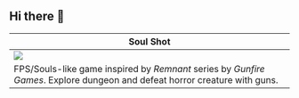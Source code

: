 ## Hi there 👋

<table>
  <thead>
    <tr>
      <th width="100%"><a>Soul Shot</a></th>
    </tr>
  </thead>
  <tbody>
    <tr>
      <td><img src="https://github.com/christophermrcl/christophermrcl/blob/main/img/soulshot.gif"/></td>
    </tr>
    <tr>
      <td valign="text-top">FPS/Souls-like game inspired by <i>Remnant</i> series by <i>Gunfire Games</i>. Explore dungeon and defeat horror creature with guns.</td>
    </tr>
  </tbody>
</table>
